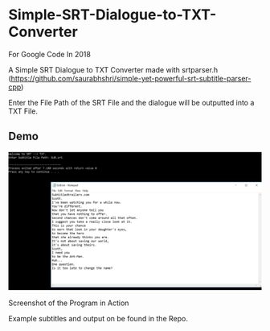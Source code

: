 # Simple-SRT-Dialogue-to-TXT-Converter

For Google Code In 2018

A Simple SRT Dialogue to TXT Converter made with srtparser.h (https://github.com/saurabhshri/simple-yet-powerful-srt-subtitle-parser-cpp)

Enter the File Path of the SRT File and the dialogue will be outputted into a TXT File.

## Demo

![Alt text](DemoPic.png)

Screenshot of the Program in Action

Example subtitles and output on be found in the Repo.
